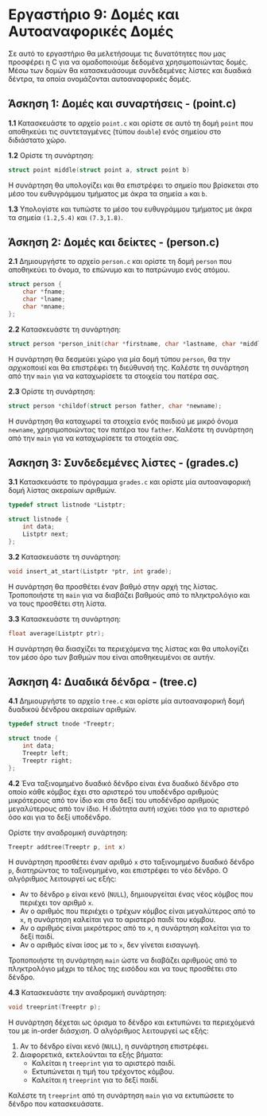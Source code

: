 # Εργαστήριο 9: Δομές και Αυτοαναφορικές Δομές

Σε αυτό το εργαστήριο θα μελετήσουμε τις δυνατότητες που μας προσφέρει η C για να ομαδοποιούμε δεδομένα χρησιμοποιώντας δομές. Μέσω των δομών θα κατασκευάσουμε συνδεδεμένες λίστες και δυαδικά δέντρα, τα οποία ονομάζονται αυτοαναφορικές δομές.

## Άσκηση 1: Δομές και συναρτήσεις - (point.c)

**1.1** Κατασκευάστε το αρχείο `point.c` και ορίστε σε αυτό τη δομή `point`
που αποθηκεύει τις συντεταγμένες (τύπου `double`) ενός σημείου στο
διδιάστατο χώρο.

**1.2** Ορίστε τη συνάρτηση:
```c
struct point middle(struct point a, struct point b)
```

Η συνάρτηση θα υπολογίζει και θα επιστρέφει το σημείο που βρίσκεται στο μέσο του ευθυγράμμου τμήματος με άκρα τα σημεία `a` και `b`.

**1.3** Υπολογίστε και τυπώστε το μέσο του ευθυγράμμου τμήματος με άκρα
τα σημεία `(1.2,5.4)` και `(7.3,1.8)`.

## Άσκηση 2: Δομές και δείκτες - (person.c)

**2.1** Δημιουργήστε το αρχείο `person.c` και ορίστε τη δομή `person` που αποθηκεύει το όνομα, το επώνυμο και το πατρώνυμο ενός ατόμου.

```c
struct person {
    char *fname;
    char *lname;
    char *mname;
};
```

**2.2** Κατασκευάστε τη συνάρτηση:

```c
struct person *person_init(char *firstname, char *lastname, char *middlename);
```

Η συνάρτηση θα δεσμεύει χώρο για μία δομή τύπου `person`, θα την αρχικοποιεί και θα επιστρέφει τη διεύθυνσή της. Καλέστε τη συνάρτηση από την `main` για να καταχωρίσετε τα στοιχεία του πατέρα σας.

**2.3** Ορίστε τη συνάρτηση:
```c
struct person *childof(struct person father, char *newname);
```

Η συνάρτηση θα καταχωρεί τα στοιχεία ενός παιδιού με μικρό όνομα `newname`, χρησιμοποιώντας τον πατέρα του `father`. Καλέστε τη συνάρτηση από την `main` για να καταχωρίσετε τα στοιχεία σας.

## Άσκηση 3: Συνδεδεμένες λίστες - (grades.c)

**3.1** Κατασκευάστε το πρόγραμμα `grades.c` και ορίστε μία αυτοαναφορική δομή λίστας ακεραίων αριθμών.

```c
typedef struct listnode *Listptr;

struct listnode {
    int data;
    Listptr next;
};
```

**3.2** Κατασκευάστε τη συνάρτηση:
```c
void insert_at_start(Listptr *ptr, int grade);
```

Η συνάρτηση θα προσθέτει έναν βαθμό στην αρχή της λίστας. Τροποποιήστε τη `main` για να διαβάζει βαθμούς από το πληκτρολόγιο και να τους προσθέτει στη λίστα.

**3.3** Κατασκευάστε τη συνάρτηση:
```c
float average(Listptr ptr);
```

Η συνάρτηση θα διασχίζει τα περιεχόμενα της λίστας και θα υπολογίζει τον μέσο όρο των βαθμών που είναι αποθηκευμένοι σε αυτήν.


## Άσκηση 4: Δυαδικά δένδρα - (tree.c)

**4.1** Δημιουργήστε το αρχείο `tree.c` και ορίστε μία αυτοαναφορική δομή δυαδικού δένδρου ακεραίων αριθμών.

```c
typedef struct tnode *Treeptr;

struct tnode {
    int data;
    Treeptr left;
    Treeptr right;
};
```

**4.2** Ένα ταξινομημένο δυαδικό δένδρο είναι ένα δυαδικό δένδρο στο οποίο κάθε κόμβος έχει στο αριστερό του υποδένδρο αριθμούς μικρότερους από τον ίδιο και στο δεξί του υποδένδρο αριθμούς μεγαλύτερους από τον ίδιο. Η ιδιότητα αυτή ισχύει τόσο για το αριστερό όσο και για το δεξί υποδένδρο.

Ορίστε την αναδρομική συνάρτηση:
```c
Treeptr addtree(Treeptr p, int x)
```
Η συνάρτηση προσθέτει έναν αριθμό `x` στο ταξινομημένο δυαδικό δένδρο `p`, διατηρώντας το ταξινομημένο, και επιστρέφει το νέο δένδρο. Ο αλγόριθμος λειτουργεί ως εξής:

- Αν το δένδρο `p` είναι κενό (`NULL`), δημιουργείται ένας νέος κόμβος που περιέχει τον αριθμό `x`.
- Αν ο αριθμός που περιέχει ο τρέχων κόμβος είναι μεγαλύτερος από το `x`, η συνάρτηση καλείται για το αριστερό παιδί του κόμβου.
- Αν ο αριθμός είναι μικρότερος από το `x`, η συνάρτηση καλείται για το δεξί παιδί.
- Αν ο αριθμός είναι ίσος με το `x`, δεν γίνεται εισαγωγή.

Τροποποιήστε τη συνάρτηση `main` ώστε να διαβάζει αριθμούς από το πληκτρολόγιο μέχρι το τέλος της εισόδου και να τους προσθέτει στο δένδρο.

**4.3** Κατασκευάστε την αναδρομική συνάρτηση:
```c
void treeprint(Treeptr p);
```

Η συνάρτηση δέχεται ως όρισμα το δένδρο και εκτυπώνει τα περιεχόμενά του με in-order διάσχιση. Ο αλγόριθμος λειτουργεί ως εξής:

1. Αν το δένδρο είναι κενό (`NULL`), η συνάρτηση επιστρέφει.
2. Διαφορετικά, εκτελούνται τα εξής βήματα:
    - Καλείται η `treeprint` για το αριστερό παιδί.
    - Εκτυπώνεται η τιμή του τρέχοντος κόμβου.
    - Καλείται η `treeprint` για το δεξί παιδί.

Καλέστε τη `treeprint` από τη συνάρτηση `main` για να εκτυπώσετε το δένδρο που κατασκευάσατε.
